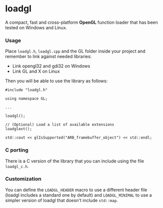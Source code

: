 # loadgl
A compact, fast and cross-platform **OpenGL** function loader that has been tested on Windows and Linux.

### Usage
Place `loadgl.h`, `loadgl.cpp` and the GL folder inside your project and remember to link against needed libraries:
* Link opengl32 and gdi32 on Windows
* Link GL and X on Linux

Then you will be able to use the library as follows:

```
#include "loadgl.h"

using namespace GL;

...

loadgl();

// (Optional) Load a list of available extensions
loadglext();

std::cout << glIsSupported("ARB_framebuffer_object") << std::endl;

```
### C porting
There is a C version of the library that you can include using the file `loadgl_c.h`.

### Customization
You can define the `LOADGL_HEADER` macro to use a different header file (loadgl includes a standard one by default) and `LOADGL_MINIMAL` to use a simpler version of loadgl that doesn't include `std::map`.
